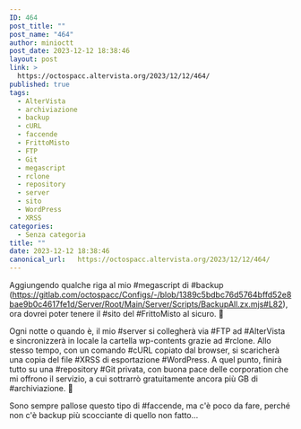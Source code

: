 ```yaml
---
ID: 464
post_title: ""
post_name: "464"
author: minioctt
post_date: 2023-12-12 18:38:46
layout: post
link: >
  https://octospacc.altervista.org/2023/12/12/464/
published: true
tags:
  - AlterVista
  - archiviazione
  - backup
  - cURL
  - faccende
  - FrittoMisto
  - FTP
  - Git
  - megascript
  - rclone
  - repository
  - server
  - sito
  - WordPress
  - XRSS
categories:
  - Senza categoria
title: ""
date: 2023-12-12 18:38:46
canonical_url:   https://octospacc.altervista.org/2023/12/12/464/
---
```

<!-- wp:paragraph -->
<p>Aggiungendo qualche riga al mio #megascript di #backup (<a href="https://gitlab.com/octospacc/Configs/-/blob/1389c5bdbc76d5764bffd52e8bae9b0c4617fe1d/Server/Root/Main/Server/Scripts/BackupAll.zx.mjs#L82">https://gitlab.com/octospacc/Configs/-/blob/1389c5bdbc76d5764bffd52e8bae9b0c4617fe1d/Server/Root/Main/Server/Scripts/BackupAll.zx.mjs#L82</a>), ora dovrei poter tenere il #sito del #FrittoMisto al sicuro. 🍳</p>
<!-- /wp:paragraph -->

<!-- wp:paragraph -->
<p>Ogni notte o quando è, il mio #server si collegherà via #FTP ad #AlterVista e sincronizzerà in locale la cartella wp-contents grazie ad #rclone. Allo stesso tempo, con un comando #cURL copiato dal browser, si scaricherà una copia del file #XRSS di esportazione #WordPress. A quel punto, finirà tutto su una #repository #Git privata, con buona pace delle corporation che mi offrono il servizio, a cui sottrarrò gratuitamente ancora più GB di #archiviazione. 💾</p>
<!-- /wp:paragraph -->

<!-- wp:paragraph -->
<p>Sono sempre pallose questo tipo di #faccende, ma c'è poco da fare, perché non c'è backup più scocciante di quello non fatto...</p>
<!-- /wp:paragraph -->